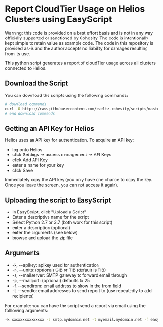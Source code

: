 # Report CloudTier Usage on Helios Clusters using EasyScript

Warning: this code is provided on a best effort basis and is not in any way officially supported or sanctioned by Cohesity. The code is intentionally kept simple to retain value as example code. The code in this repository is provided as-is and the author accepts no liability for damages resulting from its use.

This python script generates a report of cloudTier usage across all clusters connected to Helios.

## Download the Script

You can download the scripts using the following commands:

```bash
# download commands
curl -O https://raw.githubusercontent.com/bseltz-cohesity/scripts/master/easyScript/heliosCloudTierReport/heliosCloudTierReport.zip
# end download commands
```

## Getting an API Key for Helios

Helios uses an API key for authentication. To acquire an API key:

* log onto Helios
* click Settings -> access management -> API Keys
* click Add API Key
* enter a name for your key
* click Save

Immediately copy the API key (you only have one chance to copy the key. Once you leave the screen, you can not access it again).

## Uploading the script to EasyScript

* In EasyScript, click "Upload a Script"
* Enter a descriptive name for the script
* Select Python 2.7 or 3.7 (both work for this script)
* enter a description (optional)
* enter the arguments (see below)
* browse and upload the zip file

## Arguments

* -k, --apikey: apikey used for authentication
* -n, --units: (optional) GiB or TiB (default is TiB)
* -s, --mailserver: SMTP gateway to forward email through
* -p, --mailport: (optional) defaults to 25
* -f, --sendfrom: email address to show in the from field
* -t, --sendto: email addresses to send report to (use repeatedly to add recipients)

For example: you can have the script send a report via email using the folllowing arguments:

```bash
-k xxxxxxxxxxxxxxx -s smtp.mydomain.net -t myemail.mydomain.net -f easyscript.mydomain.net
```
